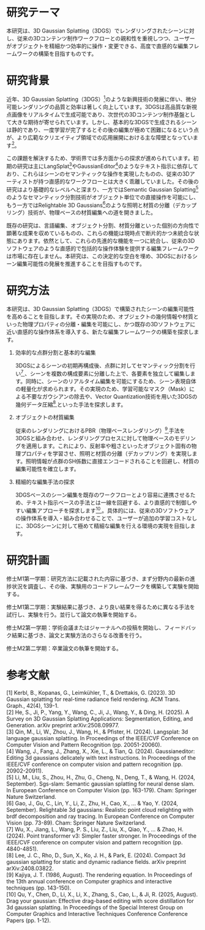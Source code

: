 # 研究テーマ

本研究は、3D Gaussian Splatting（3DGS）でレンダリングされたシーンに対し、従来の3Dコンテンツ制作ワークフローとの親和性を重視しつつ、ユーザーがオブジェクトを精細かつ効率的に操作・変更できる、高度で直感的な編集フレームワークの構築を目指すものです。

# 研究背景

近年、3D Gaussian Splatting（3DGS）[<sup>1</sup>](#refer-anchor-1)のような新興技術の発展に伴い、微分可能レンダリングの品質と効率は著しく向上しています。3DGSは高品質な新視点画像をリアルタイムで生成可能であり、次世代の3Dコンテンツ制作基盤として大きな期待が寄せられています。しかし、基本的な3DGSで生成されるシーンは静的であり、一度学習が完了するとその後の編集が極めて困難になるという点が、より広範なクリエイティブ領域での応用展開における主な障壁となっています[<sup>2</sup>](#refer-anchor-2)。

この課題を解決するため、学術界では多方面からの探求が進められています。初期の研究は主にLangSplat[<sup>3</sup>](#refer-anchor-3)やGaussianEditor[<sup>4</sup>](#refer-anchor-4)のようなテキスト指示に依存しており、これらはシーンのセマンティックな操作を実現したものの、従来の3Dアーティストが持つ直感的なワークフローとは大きく乖離していました。その後の研究はより基礎的なレベルへと深まり、一方ではSemantic Gaussian Splatting[<sup>5</sup>](#refer-anchor-5)のようなセマンティック分割技術がオブジェクト単位での直接操作を可能にし、もう一方ではRelightable 3D Gaussians[<sup>6</sup>](#refer-anchor-6)のような照明と材質の分離（デカップリング）技術が、物理ベースの材質編集への道を開きました。

既存の研究は、言語編集、オブジェクト分割、材質分離といった個別の方向性で顕著な成果を収めているものの、これらの機能は現時点で断片的かつ未統合な状態にあります。依然として、これらの先進的な機能を一つに統合し、従来の3Dソフトウェアのような直感的で包括的な操作体験を提供する編集フレームワークは市場に存在しません。本研究は、この決定的な空白を埋め、3DGSにおけるシーン編集可能性の発展を推進することを目指すものです。

# 研究方法

本研究は、3D Gaussian Splatting（3DGS）で構築されたシーンの編集可能性を高めることを目指します。その実現のため、オブジェクトの幾何情報や材質といった物理プロパティの分離・編集を可能にし、かつ既存の3Dソフトウェアに近い直感的な操作体系を導入する、新たな編集フレームワークの構築を探求します。

1. 効率的な点群分割と基本的な編集

   3DGSによるシーンの初期再構成後、点群に対してセマンティック分割を行い[<sup>7 </sup>](#refer-anchor-7)、シーンを複数の構成要素に分離した上で、各要素を独立して編集します。同時に、シーンのリアルタイム編集を可能にするため、シーン表現自体の軽量化が求められます。その実現のため、学習可能なマスク（Mask）による不要なガウシアンの除去や、Vector Quantization技術を用いた3DGSの幾何データ圧縮[<sup>8 </sup>](#refer-anchor-8)といった手法を探求します。
2. オブジェクトの材質編集

   従来のレンダリングにおけるPBR（物理ベースレンダリング）[<sup>9 </sup>](#refer-anchor-9)手法を3DGSと組み合わせ、レンダリングプロセスに対して物理ベースのモデリングを適用します。これにより、反射率や粗さといったオブジェクト固有の物理プロパティを学習させ、照明と材質の分離（デカップリング）を実現します。照明情報が点群のSH係数に直接エンコードされることを回避し、材質の編集可能性を確立します。
3. 精細的な編集手法の探求

   3DGSベースのシーン編集を既存のワークフローとより容易に連携させるため、テキスト指示ベースの手法とは一線を回避する、より直感的で制御しやすい編集アプローチを探求します[<sup>10 </sup>](#refer-anchor-10)。具体的には、従来の3Dソフトウェアの操作体系を導入・組み合わせることで、ユーザーが追加の学習コストなしに、3DGSシーンに対して極めて精細な編集を行える環境の実現を目指します。

# 研究計画

修士M1第一学期：研究方法に記載された内容に基づき、まず分野内の最新の進捗状況を調査し、その後、実験用のコードフレームワークを構築して実験を開始する。

修士M1第二学期：実験結果に基づき、より良い結果を得るために異なる手法を試行し、実験を行う。並行して論文の執筆を開始する。

修士M2第一学期：学術会議またはジャーナルへの投稿を開始し、フィードバック結果に基づき、論文と実験方法のさらなる改善を行う。

修士M2第二学期：卒業論文の執筆を開始する。

# 参考文献

<div id="refer-anchor-1"></div>
[1] Kerbl, B., Kopanas, G., Leimkühler, T., & Drettakis, G. (2023). 3D Gaussian splatting for real-time radiance field rendering. ACM Trans. Graph., 42(4), 139-1.

<div id="refer-anchor-2"></div>
[2] He, S., Ji, P., Yang, Y., Wang, C., Ji, J., Wang, Y., & Ding, H. (2025). A Survey on 3D Gaussian Splatting Applications: Segmentation, Editing, and Generation. arXiv preprint arXiv:2508.09977.

<div id="refer-anchor-3"></div>
[3] Qin, M., Li, W., Zhou, J., Wang, H., & Pfister, H. (2024). Langsplat: 3d language gaussian splatting. In Proceedings of the IEEE/CVF Conference on Computer Vision and Pattern Recognition (pp. 20051-20060).

<div id="refer-anchor-4"></div>
[4] Wang, J., Fang, J., Zhang, X., Xie, L., & Tian, Q. (2024). Gaussianeditor: Editing 3d gaussians delicately with text instructions. In Proceedings of the IEEE/CVF conference on computer vision and pattern recognition (pp. 20902-20911).

<div id="refer-anchor-5"></div>
[5] Li, M., Liu, S., Zhou, H., Zhu, G., Cheng, N., Deng, T., & Wang, H. (2024, September). Sgs-slam: Semantic gaussian splatting for neural dense slam. In European Conference on Computer Vision (pp. 163-179). Cham: Springer Nature Switzerland.

<div id="refer-anchor-6"></div>
[6] Gao, J., Gu, C., Lin, Y., Li, Z., Zhu, H., Cao, X., ... & Yao, Y. (2024, September). Relightable 3d gaussians: Realistic point cloud relighting with brdf decomposition and ray tracing. In European Conference on Computer Vision (pp. 73-89). Cham: Springer Nature Switzerland.

<div id="refer-anchor-7"></div>
[7] Wu, X., Jiang, L., Wang, P. S., Liu, Z., Liu, X., Qiao, Y., ... & Zhao, H. (2024). Point transformer v3: Simpler faster stronger. In Proceedings of the IEEE/CVF conference on computer vision and pattern recognition (pp. 4840-4851).

<div id="refer-anchor-8"></div>
[8] Lee, J. C., Rho, D., Sun, X., Ko, J. H., & Park, E. (2024). Compact 3d gaussian splatting for static and dynamic radiance fields. arXiv preprint arXiv:2408.03822.

<div id="refer-anchor-9"></div>
[9] Kajiya, J. T. (1986, August). The rendering equation. In Proceedings of the 13th annual conference on Computer graphics and interactive techniques (pp. 143-150).

<div id="refer-anchor-10"></div>
[10] Qu, Y., Chen, D., Li, X., Li, X., Zhang, S., Cao, L., & Ji, R. (2025, August). Drag your gaussian: Effective drag-based editing with score distillation for 3d gaussian splatting. In Proceedings of the Special Interest Group on Computer Graphics and Interactive Techniques Conference Conference Papers (pp. 1-12).
